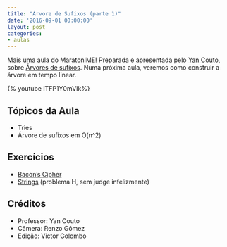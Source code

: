```yaml
---
title: "Árvore de Sufixos (parte 1)"
date: '2016-09-01 00:00:00'
layout: post
categories:
- aulas
---
```


Mais uma aula do MaratonIME! Preparada e apresentada pelo [Yan Couto](http://codeforces.com/profile/ItsYanBitches), sobre [Árvores de sufixos](https://youtu.be/tz3mDyI42Qw). Numa próxima aula, veremos como construir a árvore em tempo linear. 

{% youtube lTFP1Y0mVIk%}  

## Tópicos da Aula
- Tries
- Árvore de sufixos em O(n^2)

## Exercícios
- [Bacon’s Cipher](http://acm.timus.ru/problem.aspx?num=1590)
- [Strings](http://docdro.id/gKmXIY7) (problema H, sem judge infelizmente)

## Créditos
- Professor: Yan Couto
- Câmera: Renzo Gómez
- Edição: Victor Colombo

